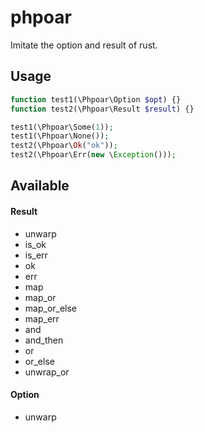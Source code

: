 # phpoar
Imitate the option and result of rust.

## Usage
```php
function test1(\Phpoar\Option $opt) {}
function test2(\Phpoar\Result $result) {}

test1(\Phpoar\Some(1));
test1(\Phpoar\None());
test2(\Phpoar\Ok("ok"));
test2(\Phpoar\Err(new \Exception()));
```

## Available

#### Result
* unwarp
* is_ok
* is_err
* ok
* err
* map
* map_or
* map_or_else
* map_err
* and
* and_then
* or
* or_else
* unwrap_or

#### Option
* unwarp